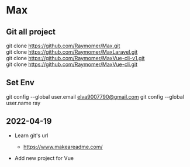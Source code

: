 # Max
## Git all project

git clone https://github.com/Raymomer/Max.git<br />
git clone https://github.com/Raymomer/MaxLaravel.git<br />
git clone https://github.com/Raymomer/MaxVue-cli-v1.git<br />
git clone https://github.com/Raymomer/MaxVue-cli.git


## Set Env 

git config --global user.email elva9007790@gmail.com
git config --global user.name  ray

## 2022-04-19
* Learn git's url
    * https://www.makeareadme.com/

* Add new project for Vue
